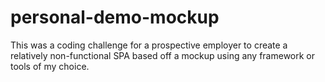 # personal-demo-mockup

This was a coding challenge for a prospective employer to create a relatively non-functional SPA based off a mockup using any framework or tools of my choice.
